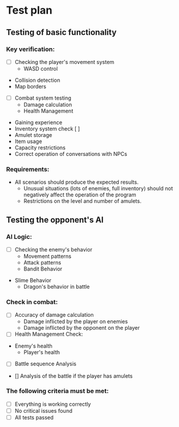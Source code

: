 # Test plan

## Testing of basic functionality

### Key verification:
- [ ] Checking the player's movement system
  - WASD control
- Collision detection
- Map borders
- [ ] Combat system testing
  - Damage calculation
  - Health Management
- Gaining experience
- Inventory system check [ ]
- Amulet storage
- Item usage
- Capacity restrictions
- Correct operation of conversations with NPCs

### Requirements:
- All scenarios should produce the expected results.
  - Unusual situations (lots of enemies, full inventory) should not negatively affect the operation of the program
  - Restrictions on the level and number of amulets.

## Testing the opponent's AI

### AI Logic:
- [ ] Checking the enemy's behavior
  - Movement patterns
  - Attack patterns
  - Bandit Behavior
- Slime Behavior
  - Dragon's behavior in battle

### Check in combat:
- [ ] Accuracy of damage calculation
  - Damage inflicted by the player on enemies
  - Damage inflicted by the opponent on the player
- [ ] Health Management Check:
- Enemy's health
  - Player's health
- [ ] Battle sequence Analysis
- [] Analysis of the battle if the player has amulets

### The following criteria must be met:
- [ ] Everything is working correctly
- [ ] No critical issues found
- [ ] All tests passed